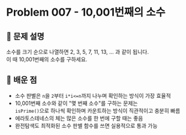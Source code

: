 # Problem 007 - 10,001번째의 소수

## 📝 문제 설명  
소수를 크기 순으로 나열하면 2, 3, 5, 7, 11, 13, ... 과 같이 됩니다.  
이 때 10,001번째의 소수를 구하세요.

## 🧠 배운 점  
- 소수 판별은 `n`을 `2`부터 `i*i<=n`까지 나누며 확인하는 방식이 가장 효율적  
- 10,001번째 소수와 같이 "몇 번째 소수"를 구하는 문제는  
  `isPrime()`으로 하나씩 확인하며 카운트하는 방식이 직관적이고 충분히 빠름  
- 에라토스테네스의 체는 많은 소수를 한 번에 구할 때는 좋음  
- 완전탐색도 최적화된 소수 판별 함수를 쓰면 실용적으로 통과 가능
